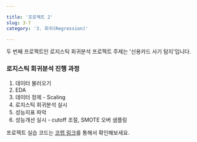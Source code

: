```yaml
---

title: '프로젝트 2'
slug: 3-7
category: '3. 회귀(Regression)'

---
```


두 번째 프로젝트인 로지스틱 회귀분석 프로젝트 주제는 '신용카드 사기 탐지'입니다.

### 로지스틱 회귀분석 진행 과정

1. 데이터 불러오기
2. EDA
3. 데이터 정제 - Scaling
4. 로지스틱 회귀분석 실시
5. 성능지표 파악
6. 성능개선 실시 - cutoff 조절, SMOTE 오버 샘플링

프로젝트 실습 코드는 [코랩 링크](<https://colab.research.google.com/drive/13OY27IiER8v4eCQik7bULu4rt0x-diNu>)를 통해서 확인해보세요. 
